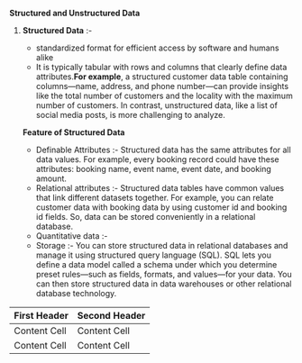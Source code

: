 **Structured and Unstructured Data**

1. **Structured Data** :-
     - standardized format for efficient access by software and humans alike
     - It is typically tabular with rows and columns that clearly define data attributes.**For example**, a structured customer data table 
       containing columns—name, address, and phone number—can provide insights like the total number of customers and the locality with the 
       maximum number of customers. In contrast, unstructured data, like a list of social media posts, is more challenging to analyze.
     
     **Feature of Structured Data**
      - Definable Attributes :- Structured data has the same attributes for all data values.  For example, every booking record could have 
        these attributes: booking name, event name, event date, and booking amount.
      - Relational attributes :- Structured data tables have common values that link different datasets together. For example, you can 
        relate customer data with booking data by using customer id and booking id fields. So, data can be stored conveniently in 
        a relational database.
      - Quantitative data :- 
      - Storage :- You can store structured data in relational databases and manage it using structured query language (SQL). SQL lets you           define a data model called a schema under which you determine preset rules—such as fields, formats, and values—for your data. You            can then store structured data in data warehouses or other relational database technology.
 
| First Header  | Second Header |
| ------------- | ------------- |
| Content Cell  | Content Cell  |
| Content Cell  | Content Cell  |
